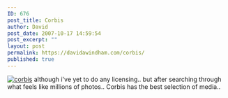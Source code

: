 ```yaml
---
ID: 676
post_title: Corbis
author: David
post_date: 2007-10-17 14:59:54
post_excerpt: ""
layout: post
permalink: https://davidawindham.com/corbis/
published: true
---
```

<a href="http://pro.corbis.com/"><img src="http://www.davidwindham.org/images/corbis.png" alt="corbis" /></a>
although i've yet to do any licensing.. but after searching through what feels like millions of photos.. Corbis has the best selection of media..